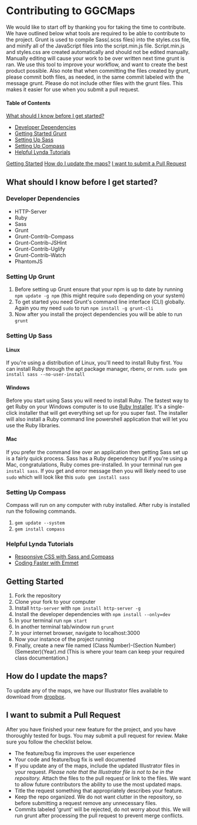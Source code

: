 # Contributing to GGCMaps

We would like to start off by thanking you for taking the time to contribute. We have outlined below what tools are required to be able to contribute to the project. Grunt is used to compile Sass(.scss files) into the styles.css file, and minify all of the JavaScript files into the script.min.js file. Script.min.js and styles.css are created automatically and should not be edited manually. Manually editing will cause your work to be over written next time grunt is ran. We use this tool to improve your workflow, and want to create the best product possible. Also note that when committing the files created by grunt, please commit both files, as needed, in the same commit labeled with the message grunt. Please do not include other files with the grunt files. This makes it easier for use when you submit a pull request.

#### Table of Contents

[What should I know before I get started?](#what-should-i-know-before-i-get-started)
  * [Developer Dependencies](#developer-dependencies)
  * [Getting Started Grunt](#setting-up-grunt)
  * [Setting Up Sass](#setting-up-sass)
  * [Setting Up Compass](#setting-up-compass)
  * [Helpful Lynda Tutorials](#helpful-lynda-tutorials)

[Getting Started](#getting-started)
[How do I update the maps?](#how-do-i-update-the-maps)
[I want to submit a Pull Request](#i-want-to-submit-a-pull-request)

## What should I know before I get started?

### Developer Dependencies

  * HTTP-Server
  * Ruby
  * Sass
  * Grunt
  * Grunt-Contrib-Compass
  * Grunt-Contrib-JSHint
  * Grunt-Contrib-Uglify
  * Grunt-Contrib-Watch
  * PhantomJS

### Setting Up Grunt

  1. Before setting up Grunt ensure that your npm is up to date by running `npm update -g npm` (this might require `sudo` depending on your system)
  2. To get started you need Grunt's command line interface (CLI) globally. Again you my need `sudo` to run `npm install -g grunt-cli`
  3. Now after you install the project dependencies you will be able to run `grunt`

### Setting Up Sass

#### Linux

If you're using a distribution of Linux, you'll need to install Ruby first. You can install Ruby through the apt package manager, rbenv, or rvm.
`sudo gem install sass --no-user-install`

#### Windows

Before you start using Sass you will need to install Ruby. The fastest way to get Ruby on your Windows computer is to use [Ruby Installer](http://rubyinstaller.org/). It's a single-click installer that will get everything set up for you super fast.
The installer will also install a Ruby command line powershell application that will let you use the Ruby libraries.

#### Mac

If you prefer the command line over an application then getting Sass set up is a fairly quick process. Sass has a Ruby dependency but if you're using a Mac, congratulations, Ruby comes pre-installed.
In your terminal run `gem install sass`. If you get and error message then you will likely need to use `sudo` which will look like this `sudo gem install sass`

### Setting Up Compass

Compass will run on any computer with ruby installed. After ruby is installed run the following commands.

  1. `gem update --system`
  2. `gem install compass`

### Helpful Lynda Tutorials

* [Responsive CSS with Sass and Compass](https://www.lynda.com/CSS-tutorials/Responsive-CSS-Sass-Compass/140777-2.html)
* [Coding Faster with Emmet](https://www.lynda.com/Emmet-tutorials/Coding-Faster-Emmet/133353-2.html)

## Getting Started

  1. Fork the repository
  2. Clone your fork to your computer
  3. Install `http-server` with `npm install http-server -g`
  4. Install the developer dependencies with `npm install --only=dev`
  5. In your terminal run `npm start`
  6. In another terminal tab/window run `grunt`
  7. In your internet browser, navigate to localhost:3000
  8. Now your instance of the project running
  9. Finally, create a new file named (Class Number)-(Section Number)(Semester)(Year).md (This is where your team can keep your required class documentation.)

## How do I update the maps?

To update any of the maps, we have our Illustrator files available to download from [dropbox](https://www.dropbox.com/sh/vg22hm3euf1c1a8/AACf3K7j7Q4_mJ7MEhcVDET6a?dl=0).

## I want to submit a Pull Request

After you have finished your new feature for the project, and you have thoroughly tested for bugs. You may submit a pull request for review. Make sure you follow the checklist below.

  * The feature/bug fix improves the user experience
  * Your code and feature/bug fix is well documented
  * If you update any of the maps, include the updated Illustrator files in your request. *Please note that the Illustrator file is not to be in the repository.* Attach the files to the pull request or link to the files. We want to allow future contributors the ability to use the most updated maps.
  * Title the request something that appropriately describes your feature.
  * Keep the repo organized. We do not want clutter in the repository, so before submitting a request remove any unnecessary files.
  * Commits labeled 'grunt' will be rejected, do not worry about this. We will run grunt after processing the pull request to prevent merge conflicts.
